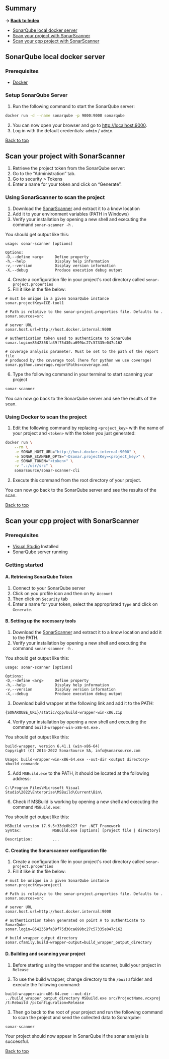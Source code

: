 ## Summary

**-> [Back to Index](./README.md)**

* [SonarQube local docker server](#sonarqube-local-docker-server)
* [Scan your project with SonarScanner](#scan-your-project-with-sonarscanner)
* [Scan your cpp project with SonarScanner](#scan-your-cpp-project-with-sonarscanner)

## SonarQube local docker server

### Prerequisites

- [Docker](https://www.docker.com/get-started)

### Setup SonarQube Server

1. Run the following command to start the SonarQube server:

```bash
docker run -d --name sonarqube -p 9000:9000 sonarqube
```

2. You can now open your browser and go to [http://localhost:9000](http://localhost:9000/).
3. Log in with the default credentials: `admin` / `admin`.

[Back to top](#summary)

## Scan your project with SonarScanner

1. Retrieve the project token from the SonarQube server:
2. Go to the “Administration” tab.
3. Go to security > Tokens
4. Enter a name for your token and click on “Generate”.

### Using SonarScanner to scan the project

1. Download the [SonarScanner](https://docs.sonarsource.com/sonarqube/latest/analyzing-source-code/scanners/sonarscanner/) and extract it to a know location
2. Add it to your environment variables (PATH in Windows)
3. Verify your installation by opening a new shell and executing the command `sonar-scanner -h` .

You should get output like this:

```
usage: sonar-scanner [options]

Options:
-D,--define <arg>     Define property
-h,--help             Display help information
-v,--version          Display version information
-X,--debug            Produce execution debug output
```

4. Create a configuration file in your project's root directory called `sonar-project.properties`
5. Fill it like in the file below:

```
# must be unique in a given SonarQube instance
sonar.projectKey=ICE-tool1

# Path is relative to the sonar-project.properties file. Defaults to .
sonar.sources=src

# server URL
sonar.host.url=http://host.docker.internal:9000

# authentication token used to authenticate to SonarQube
sonar.login=8542358fa39f75d30ca699bc27c57335e047c162

# coverage analysis parameter. Must be set to the path of the report file
# produced by the coverage tool (here for python we use coverage)
sonar.python.coverage.reportPaths=coverage.xml
```

6. Type the following command in your terminal to start scanning your project

```bash
sonar-scanner
```

You can now go back to the SonarQube server and see the results of the scan.

### Using Docker to scan the project

1. Edit the following command by replacing `<project_key>` with the name of your project and `<token>` with the token you just generated:

```bash
docker run \
    --rm \
    -e SONAR_HOST_URL="http://host.docker.internal:9000" \
    -e SONAR_SCANNER_OPTS="-Dsonar.projectKey=<project_key>" \
    -e SONAR_TOKEN="<token>" \
    -v ".:/usr/src" \
    sonarsource/sonar-scanner-cli
```

2. Execute this command from the root directory of your project.

You can now go back to the SonarQube server and see the results of the scan.

[Back to top](#summary)

## Scan your cpp project with SonarScanner

### Prerequisites

- [Visual Studio](https://visualstudio.microsoft.com/downloads/) Installed
- SonarQube server running

### Getting started

#### A. Retrieving SonarQube Token

1. Connect to your SonarQube server
2. Click on you profile icon and then on `My Account`
3. Then click on `Security` tab
4. Enter a name for your token, select the appropriated `Type` and click on `Generate`.

#### B. Setting up the necessary tools

1. Download the [SonarScanner](https://docs.sonarsource.com/sonarqube/latest/analyzing-source-code/scanners/sonarscanner/) and extract it to a know location and add it to the PATH.
2. Verify your installation by opening a new shell and executing the command `sonar-scanner -h` .

You should get output like this:

```shell
usage: sonar-scanner [options]

Options:
-D,--define <arg>     Define property
-h,--help             Display help information
-v,--version          Display version information
-X,--debug            Produce execution debug output
```

3. Download build wrapper at the following link and add it to the PATH:

```text
{SONARQUBE_URL}/static/cpp/build-wrapper-win-x86.zip
```

4. Verify your installation by opening a new shell and executing the command `build-wrapper-win-x86-64.exe` .

You should get output like this:

```shell
build-wrapper, version 6.41.1 (win-x86-64)
Copyright (C) 2014-2022 SonarSource SA, info@sonarsource.com

Usage: build-wrapper-win-x86-64.exe --out-dir <output directory> <build command>
```

5. Add `MSBuild.exe` to the PATH, it should be located at the following address:

```text
C:\Program Files\Microsoft Visual Studio\2022\Enterprise\MSBuild\Current\Bin\
```

6. Check if MSBuild is working by opening a new shell and executing the command `MSBuild.exe`:

You should get output like this:

```shell
MSBuild version 17.9.5+33de0b227 for .NET Framework
Syntax:              MSBuild.exe [options] [project file | directory]

Description:         ...
```
#### C. Creating the Sonarscanner configuration file

1. Create a configuration file in your project's root directory called `sonar-project.properties`
2. Fill it like in the file below:

```
# must be unique in a given SonarQube instance
sonar.projectKey=project1

# Path is relative to the sonar-project.properties file. Defaults to .
sonar.sources=src

# server URL
sonar.host.url=http://host.docker.internal:9000

# authentication token generated on point A to authenticate to SonarQube
sonar.login=8542358fa39f75d30ca699bc27c57335e047c162

# build wrapper output directory
sonar.cfamily.build-wrapper-output=build_wrapper_output_directory
```

#### D. Building and scanning your project

1. Before starting using the wrapper and the scanner, build your project in `Release`

2. To use the build wrapper, change directory to the `/build` folder and execute the following command:

```shell
build-wrapper-win-x86-64.exe --out-dir ../build_wrapper_output_directory MSBuild.exe src/ProjectName.vcxproj /t:Rebuild /p:Configuration=Release
```

3. Then go back to the root of your project and run the following command to scan the project and send the collected data to Sonarqube:

```shell
sonar-scanner
```

Your project should now appear in SonarQube if the sonar analysis is successful.

[Back to top](#summary)